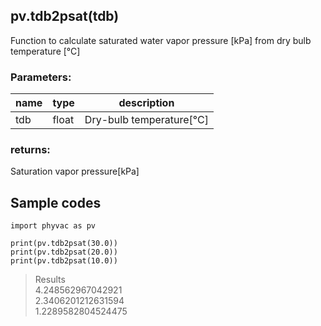 ## pv.tdb2psat(tdb)
Function to calculate saturated water vapor pressure [kPa] from dry bulb temperature [&deg;C] 
### Parameters:
|  name  |  type  | description |
| ---- | ---- | ---- |
|tdb|float|Dry-bulb temperature[&deg;C]|
  
### returns:
Saturation vapor pressure[kPa]
  
## Sample codes
```
import phyvac as pv

print(pv.tdb2psat(30.0))
print(pv.tdb2psat(20.0))
print(pv.tdb2psat(10.0))
```
> Results  
> 4.248562967042921  
> 2.3406201212631594  
> 1.2289582804524475  
  
